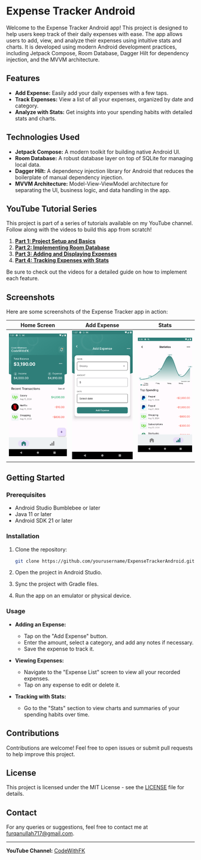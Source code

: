 # Expense Tracker Android

Welcome to the Expense Tracker Android app! This project is designed to help users keep track of their daily expenses with ease. The app allows users to add, view, and analyze their expenses using intuitive stats and charts. It is developed using modern Android development practices, including Jetpack Compose, Room Database, Dagger Hilt for dependency injection, and the MVVM architecture.

## Features

- **Add Expense:** Easily add your daily expenses with a few taps.
- **Track Expenses:** View a list of all your expenses, organized by date and category.
- **Analyze with Stats:** Get insights into your spending habits with detailed stats and charts.
  
## Technologies Used

- **Jetpack Compose:** A modern toolkit for building native Android UI.
- **Room Database:** A robust database layer on top of SQLite for managing local data.
- **Dagger Hilt:** A dependency injection library for Android that reduces the boilerplate of manual dependency injection.
- **MVVM Architecture:** Model-View-ViewModel architecture for separating the UI, business logic, and data handling in the app.

## YouTube Tutorial Series

This project is part of a series of tutorials available on my YouTube channel. Follow along with the videos to build this app from scratch!

1. **[Part 1: Project Setup and Basics](https://youtu.be/LfHkAUzup5E)**
2. **[Part 2: Implementing Room Database](https://youtu.be/dPeSoNWVu-Y)**
3. **[Part 3: Adding and Displaying Expenses](https://youtu.be/mq8lekRbF4I)**
4. **[Part 4: Tracking Expenses with Stats](https://youtu.be/xolI_2svC6w)**

Be sure to check out the videos for a detailed guide on how to implement each feature.

## Screenshots

Here are some screenshots of the Expense Tracker app in action:

| Home Screen | Add Expense | Stats |
|-------------|-------------|-------|
| ![Home Screen](screenshots/Screenshot_1724273822.png) | ![Add Expense](screenshots/Screenshot_1724273829.png) | ![Stats](screenshots/Screenshot_1724273956.png) |

## Getting Started

### Prerequisites

- Android Studio Bumblebee or later
- Java 11 or later
- Android SDK 21 or later

### Installation

1. Clone the repository:

    ```bash
    git clone https://github.com/yourusername/ExpenseTrackerAndroid.git
    ```

2. Open the project in Android Studio.

3. Sync the project with Gradle files.

4. Run the app on an emulator or physical device.

### Usage

- **Adding an Expense:**
  - Tap on the "Add Expense" button.
  - Enter the amount, select a category, and add any notes if necessary.
  - Save the expense to track it.

- **Viewing Expenses:**
  - Navigate to the "Expense List" screen to view all your recorded expenses.
  - Tap on any expense to edit or delete it.

- **Tracking with Stats:**
  - Go to the "Stats" section to view charts and summaries of your spending habits over time.

## Contributions

Contributions are welcome! Feel free to open issues or submit pull requests to help improve this project.

## License

This project is licensed under the MIT License - see the [LICENSE](LICENSE) file for details.

## Contact

For any queries or suggestions, feel free to contact me at [furqanullah717@gmail.com](mailto:furqanullah717@gmail.com).

---

**YouTube Channel:** [CodeWithFK](https://www.youtube.com/@codewithfk)
